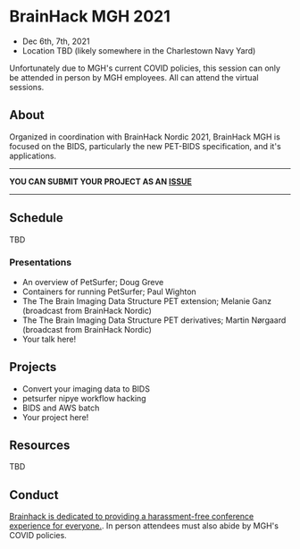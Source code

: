 # BrainHack MGH 2021

- Dec 6th, 7th, 2021
- Location TBD (likely somewhere in the Charlestown Navy Yard)

Unfortunately due to MGH's current COVID policies, this session can only be attended in person by MGH employees.  All can attend the virtual sessions.

## About

Organized in coordination with BrainHack Nordic 2021, BrainHack MGH is focused on the BIDS, particularly the new PET-BIDS specification, and it's applications.

----------------------------------------------------------------------------------------------------
   **YOU CAN SUBMIT YOUR PROJECT AS AN [ISSUE](https://github.com/openneuropet/outreach/issues/new/choose)**

----------------------------------------------------------------------------------------------------    

## Schedule

TBD

### Presentations

- An overview of PetSurfer; Doug Greve
- Containers for running PetSurfer; Paul Wighton
- The The Brain Imaging Data Structure PET extension; Melanie Ganz (broadcast from BrainHack Nordic)
- The The Brain Imaging Data Structure PET derivatives; Martin Nørgaard (broadcast from BrainHack Nordic)
- Your talk here!

## Projects


- Convert your imaging data to BIDS
- petsurfer nipye workflow hacking
- BIDS and AWS batch
- Your project here!

## Resources

TBD

## Conduct

[Brainhack is dedicated to providing a harassment-free conference experience for everyone.](https://brainhack.org/code-of-conduct.html).  In person attendees must also abide by MGH's COVID policies.
